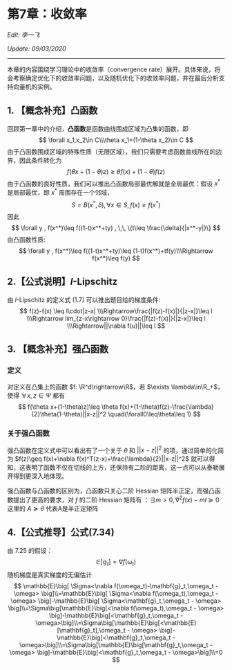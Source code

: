 # 第7章：收敛率

*Edit: 李一飞*

*Update: 09/03/2020*

---

本章的内容围绕学习理论中的收敛率（convergence rate）展开。具体来说，将会考察确定优化下的收敛率问题，以及随机优化下的收敛率问题，并在最后分析支持向量机的实例。

## 1. 【概念补充】凸函数

回顾第一章中的介绍，**凸函数**是函数曲线围成区域为凸集的函数，即
$$
\forall x_1,x_2\in C\\\theta x_1+(1-\theta x_2)\in C
$$
由于凸函数围成区域的特殊性质（无限区域），我们只需要考虑函数曲线所在的边界，因此条件转化为
$$
f(\theta x + (1-\theta)z) \geq \theta f(x) + (1-\theta) f(z)
$$
由于凸函数的良好性质，我们可以推出凸函数局部最优解就是全局最优：假设 $x^*$ 是局部最优，即 $x^*$ 周围存在一个邻域，
$$
S = B(x^*,\delta),\forall x \in S, f(x)\geq f(x^*)
$$
 因此 
$$
\forall y , f(x^*)\leq f((1-t)x^*+ty) , \,\, \{t\leq \frac{\delta}{|x^*-y|}\}
$$
由凸函数性质:
$$
\forall y , f(x^*)\leq f((1-t)x^*+ty)\leq (1-t)f(x^*)+tf(y)\\\Rightarrow f(x^*)\leq f(y)
$$

## 2.【公式说明】$l$-Lipschitz 

由 $l$-Lipschitz 的定义式 (1.7) 可以推出题目给的梯度条件:
$$
f(z)-f(x) \leq l\cdot|z-x|
\\\Rightarrow\frac{|f(z)-f(x)|}{|z-x|}\leq l
\\\Rightarrow lim_{z-x\rightarrow 0}\frac{|f(z)-f(x)|}{|z-x|}\leq l
\\\Rightarrow||\nabla f(u)||\leq l
$$

## 3. 【概念补充】强凸函数

### 定义

对定义在凸集上的函数 $f: \R^d\rightarrow\R$，若 $\exists \lambda\in\R_+$，使得 $\forall x,z\in\Psi$ 都有
$$
f(\theta x+(1-\theta)z)\leq \theta f(x)+(1-\theta)f(z)-\frac{\lambda}{2}\theta(1-\theta)||x-z||^2 \quad(\forall0\leq\theta\leq 1)
$$

### 关于强凸函数

强凸函数在定义式中可以看出有了一个关于 $\theta$ 和 $||x-z||^2$ 的项，通过简单的化简为 $f(z)\geq f(x)+\nabla f(x)^T(z-x)+\frac{\lambda}{2}||x-z||^2$ 就可以得知，这表明了函数不仅在切线的上方，还保持有二阶的距离，这一点可以从泰勒展开得到更深入地体现。

   强凸函数与凸函数的区别为，凸函数只关心二阶 Hessian 矩阵半正定，而强凸函数提出了更高的要求，对 $f$ 的二阶 Hessian 矩阵有 ：$\exists m>0, \nabla^{2} f(x)-m I \succeq 0$    这里的 $A \succeq \theta$ 代表A是半正定矩阵

## 4.【公式推导】公式(7.34)

由 7.25 的假设：
$$
\mathbb{E}[\mathbb{g}_t] = \nabla f(\mathbb{\omega}_t)
$$
随机梯度是真实梯度的无偏估计
$$
\mathbb{E}\big[ \Sigma<\nabla f(\omega_t)-\mathbf{g}_t,\omega_t - \omega> \big]\\=\mathbb{E}\big[ \Sigma<\nabla f(\omega_t),\omega_t - \omega> \big]-\mathbb{E}\big[ \Sigma<\mathbf{g}_t,\omega_t - \omega> \big]\\=\Sigma\big[\mathbb{E}\big[<\nabla f(\omega_t),\omega_t - \omega> \big]-\mathbb{E}\big[<\mathbf{g}_t,\omega_t - \omega>\big]\\=\Sigma\big[\mathbb{E}\big[<\mathbb{E}[\mathbf{g}_t],\omega_t - \omega> \big]-\mathbb{E}\big[<\mathbf{g}_t,\omega_t - \omega>\big]\\=\Sigma\big[\mathbb{E}\big[\mathbf{g}_t,\omega_t - \omega> \big]-\mathbb{E}\big[<\mathbf{g}_t,\omega_t - \omega>\big]\\=0
$$

